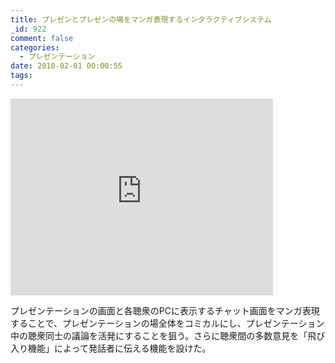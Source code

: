 ```yaml
---
title: プレゼンとプレゼンの場をマンガ表現するインタラクティブシステム
_id: 922
comment: false
categories:
  - プレゼンテーション
date: 2010-02-01 00:00:55
tags:
---
```



<iframe width="420" height="315" src="https://www.youtube.com/embed/PI0_GOYdwkU" frameborder="0" allowfullscreen></iframe>



プレゼンテーションの画面と各聴衆のPCに表示するチャット画面をマンガ表現することで、プレゼンテーションの場全体をコミカルにし、プレゼンテーション中の聴衆同士の議論を活発にすることを狙う。さらに聴衆間の多数意見を「飛び入り機能」によって発話者に伝える機能を設けた。
